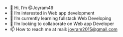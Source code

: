 - 👋 Hi, I’m @Joyram49
- 👀 I’m interested in Web app development
- 🌱 I’m currently learning fullstack Web Developing
- 💞️ I’m looking to collaborate on Web app Developer
- 📫 How to reach me at mail: joyram2015@gmail.com

<!---
Joyram49/Joyram49 is a ✨ special ✨ repository because its `README.md` (this file) appears on your GitHub profile.
You can click the Preview link to take a look at your changes.
--->
